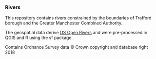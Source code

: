 
### Rivers

This repository contains rivers constrained by the boundaries of Trafford borough and the Greater Manchester Combined Authority. 

The geospatial data derive [OS Open Rivers](https://www.ordnancesurvey.co.uk/business-and-government/products/os-open-rivers.html) and were pre-processed in QGIS and R using the sf package.


Contains Ordnance Survey data © Crown copyright and database right 2018